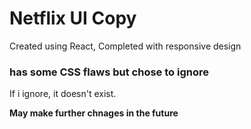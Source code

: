 # Netflix UI Copy

Created using React, Completed with responsive design

### has some CSS flaws but chose to ignore
If i ignore, it doesn't exist.

**May make further chnages in the future**


